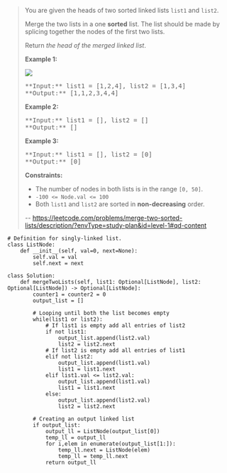 > You are given the heads of two sorted linked lists `list1` and `list2`.
> 
> Merge the two lists in a one **sorted** list. The list should be made by splicing together the nodes of the first two lists.
> 
> Return _the head of the merged linked list_.
> 
> **Example 1:**
> 
> ![](https://assets.leetcode.com/uploads/2020/10/03/merge_ex1.jpg)
> 
> <pre>**Input:** list1 = [1,2,4], list2 = [1,3,4]
> **Output:** [1,1,2,3,4,4]
> </pre>
> 
> **Example 2:**
> 
> <pre>**Input:** list1 = [], list2 = []
> **Output:** []
> </pre>
> 
> **Example 3:**
> 
> <pre>**Input:** list1 = [], list2 = [0]
> **Output:** [0]
> </pre>
> 
> **Constraints:**
> 
> *   The number of nodes in both lists is in the range `[0, 50]`.
> *   `-100 <= Node.val <= 100`
> *   Both `list1` and `list2` are sorted in **non-decreasing** order.
>
> -- https://leetcode.com/problems/merge-two-sorted-lists/description/?envType=study-plan&id=level-1#qd-content

```
# Definition for singly-linked list.
class ListNode:
    def __init__(self, val=0, next=None):
        self.val = val
        self.next = next

class Solution:
    def mergeTwoLists(self, list1: Optional[ListNode], list2: Optional[ListNode]) -> Optional[ListNode]:
        counter1 = counter2 = 0
        output_list = []

        # Looping until both the list becomes empty
        while(list1 or list2):
            # If list1 is empty add all entries of list2
            if not list1:
                output_list.append(list2.val)
                list2 = list2.next
            # If list2 is empty add all entries of list1
            elif not list2:
                output_list.append(list1.val)
                list1 = list1.next
            elif list1.val <= list2.val:
                output_list.append(list1.val)
                list1 = list1.next
            else:
                output_list.append(list2.val)
                list2 = list2.next
        
        # Creating an output linked list
        if output_list:
            output_ll = ListNode(output_list[0])
            temp_ll = output_ll
            for i,elem in enumerate(output_list[1:]):
                temp_ll.next = ListNode(elem)
                temp_ll = temp_ll.next
            return output_ll
```
                
